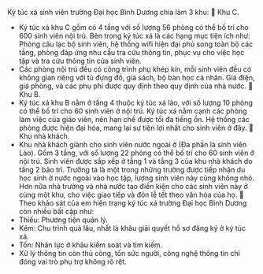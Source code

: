 Ký túc xá sinh viên trường Đại học Bình Dương chia làm 3 khu:
	Khu C.
-	Ký túc xá khu C gồm có 4 tầng với số lượng 56 phòng có thể bố trí cho 600 sinh viên nội trú. Bên trong ký túc xá là các hạng mục tiện ích như: Phòng câu lạc bộ sinh viên, hệ thống wifi hiện đại phủ song toàn bộ các tầng, phòng đáp ứng nhu cầu tra cứu thông tin, phục vụ cho việc học tập và tra cứu thông tin của sinh viên.
-	Các phòng nội trú đều có công trình phụ khép kín, mỗi sinh viên đều có không gian riêng với tủ đựng đồ, giá sách, bộ bàn học cá nhân. Giá điện, giá phòng, và các phụ phí được quy định theo quy định của nhà nước.
	Khu B.
-	Ký túc xá khu B nằm ở tầng 4 thuộc ký túc xá lào, với số lượng 10 phòng có thể bố trí cho 60 sinh viên ở nội trú. Ký túc xá nằm cạnh các phòng làm việc của giáo viên, nên hạn chế được tối đa tiếng ồn. Hệ thống các phòng được hiện đại hóa, mang lại sự tiện lợi nhất cho sinh viên ở đây.
	Khu nhà khách.
-	Khu nhà khách giành cho sinh viên nước ngoài ở (Đa phần là sinh viên Lào). Gồm 3 tầng, với số lượng 22 phòng có thể bố trí cho 60 sinh viên ở nội trú. Sinh viên được sắp xếp ở tầng 1 và tầng 3 của khu nhà khách do tầng 2 bảo trì. Trường ta là một trong những trường được tiếp nhận du học sinh ở nước ngoài vào học tập, lượng sinh viên này cũng không nhỏ. Hơn nữa nhà trường và nhà nước tạo điền kiện cho các sinh viên này ở cùng một khu, cho việc giao tiếp và đón lễ tết theo văn hóa của họ.
	Theo khảo sát của em hiện trạng ký túc xá trường Đại học Bình Dương còn nhiều bất cập như:
-	Thiếu: Phương tiện quản lý.
-	Kém: Chu trình quá lâu, nhất là khâu giải quyết hồ sơ đăng ký ở ký túc xá.
-	Tốn: Nhân lực ở khâu kiểm soát và tìm kiếm.
-	Xử lý thông tin còn thủ công, tốn sức người, công nghệ thông tin chỉ đóng vai trò phụ trợ không rõ rệt.
